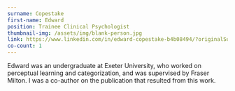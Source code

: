 ```yaml
---
surname: Copestake
first-name: Edward
position: Trainee Clinical Psychologist
thumbnail-img: /assets/img/blank-person.jpg
link: https://www.linkedin.com/in/edward-copestake-b4b08494/?originalSubdomain=uk
co-count: 1
---
```


Edward was an undergraduate at Exeter University, who worked on perceptual learning and categorization, and was supervised by Fraser Milton. I was a co-author on the publication that resulted from this work.

